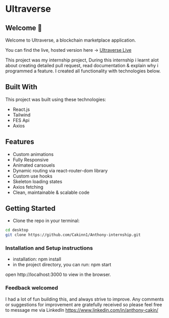 # Ultraverse

## Welcome 👋

Welcome to Ultraverse, a blockchain marketplace application.

You can find the live, hosted version here → [Ultraverse Live](https://anthony-internship.vercel.app/)

This project was my internship project, During this internship i learnt alot about creating detailed pull request,
read documentation & explain why i programmed a feature. I created all functionality with technologies below.

## Built With

This project was built using these technologies:

- React.js
- Tailwind
- FES Api
- Axios

## Features

- Custom animations
- Fully Responsive
- Animated carsouels
- Dynamic routing via react-router-dom library
- Custom use hooks
- Skeleton loading states
- Axios fetching
- Clean, maintainable & scalable code

## Getting Started

- Clone the repo in your terminal:
```bash
cd desktop
git clone https://github.com/Cakinn1/Anthony-internship.git
```

### Installation and Setup instructions

- installation: npm install
- in the project directory, you can run: npm start

open http://localhost:3000 to view in the browser.

### Feedback welcomed

I had a lot of fun building this, and always strive to improve. Any comments or suggestions for improvement are gratefully received so please feel free to message me via LinkedIn https://www.linkedin.com/in/anthony-cakin/
